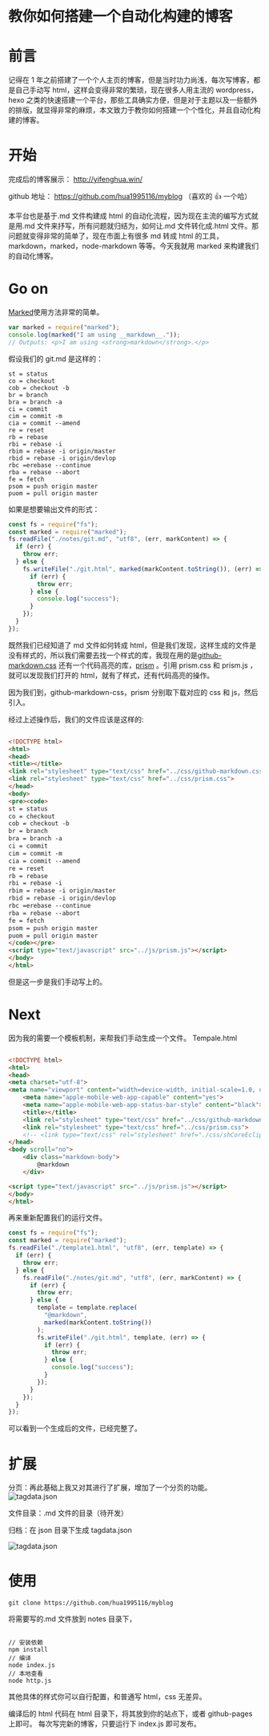 # 教你如何搭建一个自动化构建的博客

# 前言

记得在 1 年之前搭建了一个个人主页的博客，但是当时功力尚浅，每次写博客，都是自己手动写 html，这样会变得非常的繁琐，现在很多人用主流的 wordpress，hexo 之类的快速搭建一个平台，那些工具确实方便，但是对于主题以及一些额外的排版，就显得非常的麻烦，本文致力于教你如何搭建一个个性化，并且自动化构建的博客。

# 开始

完成后的博客展示： http://yifenghua.win/

github 地址： https://github.com/hua1995116/myblog （喜欢的 👍 一个哈）

本平台也是基于.md 文件构建成 html 的自动化流程，因为现在主流的编写方式就是用.md 文件来抒写，所有问题就归结为，如何让.md 文件转化成.html 文件。那问题就变得非常的简单了，现在市面上有很多 md 转成 html 的工具，markdown，marked，node-markdown 等等。今天我就用 marked 来构建我们的自动化博客。

# Go on

[Marked](https://github.com/chjj/marked)使用方法非常的简单。

```javascript
var marked = require("marked");
console.log(marked("I am using __markdown__."));
// Outputs: <p>I am using <strong>markdown</strong>.</p>
```

假设我们的 git.md 是这样的：

```
st = status
co = checkout
cob = checkout -b
br = branch
bra = branch -a
ci = commit
cim = commit -m
cia = commit --amend
re = reset
rb = rebase
rbi = rebase -i
rbim = rebase -i origin/master
rbid = rebase -i origin/devlop
rbc =erebase --continue
rba = rebase --abort
fe = fetch
psom = push origin master
puom = pull origin master
```

如果是想要输出文件的形式：

```javascript
const fs = require("fs");
const marked = require("marked");
fs.readFile("./notes/git.md", "utf8", (err, markContent) => {
  if (err) {
    throw err;
  } else {
    fs.writeFile("./git.html", marked(markContent.toString()), (err) => {
      if (err) {
        throw err;
      } else {
        console.log("success");
      }
    });
  }
});
```

既然我们已经知道了 md 文件如何转成 html，但是我们发现，这样生成的文件是没有样式的，所以我们需要去找一个样式的库，我现在用的是[github-markdown.css](https://github.com/sindresorhus/github-markdown-css) 还有一个代码高亮的库，[prism](https://github.com/PrismJS/prism) 。引用 prism.css 和 prism.js ，就可以发现我们打开的 html，就有了样式，还有代码高亮的操作。

因为我们到，github-markdown-css，prism 分别取下载对应的 css 和 js，然后引入。

经过上述操作后，我们的文件应该是这样的:

```Html

<!DOCTYPE html>
<html>
<head>
<title></title>
<link rel="stylesheet" type="text/css" href="../css/github-markdown.css">
<link rel="stylesheet" type="text/css" href="../css/prism.css">
</head>
<body>
<pre><code>
st = status
co = checkout
cob = checkout -b
br = branch
bra = branch -a
ci = commit
cim = commit -m
cia = commit --amend
re = reset
rb = rebase
rbi = rebase -i
rbim = rebase -i origin/master
rbid = rebase -i origin/devlop
rbc =erebase --continue
rba = rebase --abort
fe = fetch
psom = push origin master
puom = pull origin master
</code></pre>
<script type="text/javascript" src="../js/prism.js"></script>
</body>
</html>
```

但是这一步是我们手动写上的。

# Next

因为我的需要一个模板机制，来帮我们手动生成一个文件。
Tempale.html

```Html

<!DOCTYPE html>
<html>
<head>
<meta charset="utf-8">
<meta name="viewport" content="width=device-width, initial-scale=1.0, user-scalable=0, minimum-scale=1.0, maximum-scale=1.0">
	<meta name="apple-mobile-web-app-capable" content="yes">
	<meta name="apple-mobile-web-app-status-bar-style" content="black">
	<title></title>
	<link rel="stylesheet" type="text/css" href="../css/github-markdown.css">
	<link rel="stylesheet" type="text/css" href="../css/prism.css">
	<!-- <link type="text/css" rel="stylesheet" href="./css/shCoreEclipse.css"/> -->
</head>
<body scroll="no">
	<div class="markdown-body">
		@markdown
	</div>

<script type="text/javascript" src="../js/prism.js"></script>
</body>
</html>
```

再来重新配置我们的运行文件。

```javascript
const fs = require("fs");
const marked = require("marked");
fs.readFile("./template1.html", "utf8", (err, template) => {
  if (err) {
    throw err;
  } else {
    fs.readFile("./notes/git.md", "utf8", (err, markContent) => {
      if (err) {
        throw err;
      } else {
        template = template.replace(
          "@markdown",
          marked(markContent.toString())
        );
        fs.writeFile("./git.html", template, (err) => {
          if (err) {
            throw err;
          } else {
            console.log("success");
          }
        });
      }
    });
  }
});
```

可以看到一个生成后的文件，已经完整了。

# 扩展

分页：再此基础上我又对其进行了扩展，增加了一个分页的功能。
![tagdata.json](https://s3.mdedit.online/blog/1568533450468.png)

文件目录：.md 文件的目录（待开发）

归档：在 json 目录下生成 tagdata.json

![tagdata.json](https://s3.mdedit.online/blog/1568533450378.png)

# 使用

```Git
git clone https://github.com/hua1995116/myblog
```

将需要写的.md 文件放到 notes 目录下，

```

// 安装依赖
npm install
// 编译
node index.js
// 本地查看
node http.js
```

其他具体的样式你可以自行配置，和普通写 html，css 无差异。

编译后的 html 代码在 html 目录下，将其放到你的站点下，或者 github-pages 上即可。
每次写完新的博客，只要运行下 index.js 即可发布。
